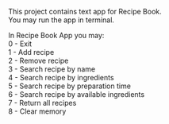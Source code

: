 This project contains text app for Recipe Book. <br>
You may run the app in terminal. <br>

In Recipe Book App you may:<br>
0 - Exit<br>
1 - Add recipe<br>
2 - Remove recipe<br>
3 - Search recipe by name<br>
4 - Search recipe by ingredients<br>
5 - Search recipe by preparation time<br>
6 - Search recipe by available ingredients<br>
7 - Return all recipes<br>
8 - Clear memory<br>
